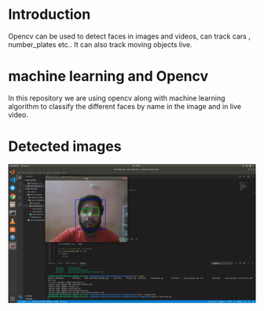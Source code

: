 # Introduction
 Opencv can be used to detect faces in images and videos, can track cars , number_plates etc..
 It can also track moving objects live.
 

# machine learning and Opencv
In this repository we are using opencv along with machine learning algorithm to classify the different faces by name in the image and in live video.

# Detected images
![](https://github.com/Rajatkhatri7/Face-recogition/blob/master/Face_recognition/image.png)
